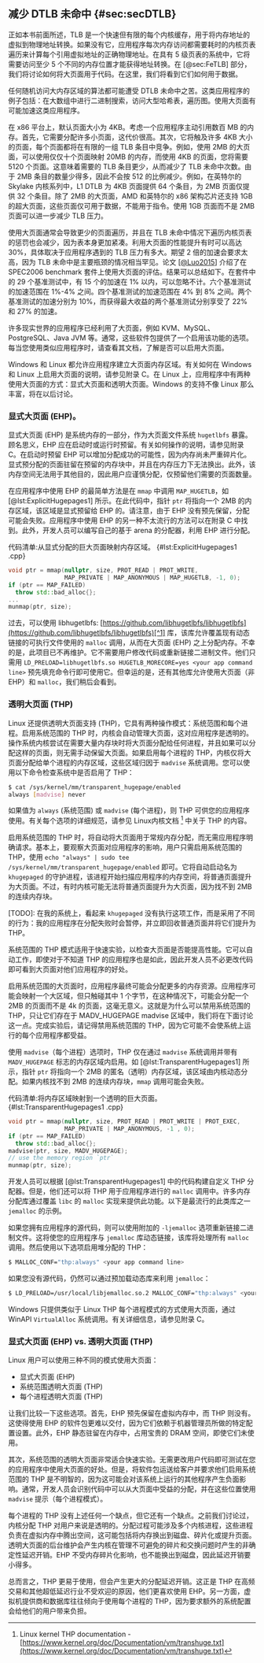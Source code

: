 ## 减少 DTLB 未命中 {#sec:secDTLB}

正如本书前面所述，TLB 是一个快速但有限的每个内核缓存，用于将内存地址的虚拟到物理地址转换。如果没有它，应用程序每次内存访问都需要耗时的内核页表遍历来计算每个引用虚拟地址的正确物理地址。在具有 5 级页表的系统中，它将需要访问至少 5 个不同的内存位置才能获得地址转换。在 [@sec:FeTLB] 部分，我们将讨论如何将大页面用于代码。在这里，我们将看到它们如何用于数据。

任何随机访问大内存区域的算法都可能遭受 DTLB 未命中之苦。这类应用程序的例子包括：在大数组中进行二进制搜索，访问大型哈希表，遍历图。使用大页面有可能加速这类应用程序。

在 x86 平台上，默认页面大小为 4KB。考虑一个应用程序主动引用数百 MB 的内存。首先，它需要分配许多小页面，这代价很高。其次，它将触及许多 4KB 大小的页面，每个页面都将在有限的一组 TLB 条目中竞争。例如，使用 2MB 的大页面，可以使用仅仅十个页面映射 20MB 的内存，而使用 4KB 的页面，您将需要 5120 个页面。这意味着需要的 TLB 条目更少，从而减少了 TLB 未命中次数。由于 2MB 条目的数量少得多，因此不会按 512 的比例减少。例如，在英特尔的 Skylake 内核系列中，L1 DTLB 为 4KB 页面提供 64 个条目，为 2MB 页面仅提供 32 个条目。除了 2MB 的大页面，AMD 和英特尔的 x86 架构芯片还支持 1GB 的超大页面，这些页面仅可用于数据，不能用于指令。使用 1GB 页面而不是 2MB 页面可以进一步减少 TLB 压力。

使用大页面通常会导致更少的页面遍历，并且在 TLB 未命中情况下遍历内核页表的惩罚也会减少，因为表本身更加紧凑。利用大页面的性能提升有时可以高达 30%，具体取决于应用程序遇到的 TLB 压力有多大。期望 2 倍的加速会要求太高，因为 TLB 未命中是主要瓶颈的情况相当罕见。论文 [[@Luo2015](../References.md#Luo2015)] 介绍了在 SPEC2006 benchmark 套件上使用大页面的评估。结果可以总结如下。在套件中的 29 个基准测试中，有 15 个的加速在 1% 以内，可以忽略不计。六个基准测试的加速范围在 1%-4% 之间。四个基准测试的加速范围在 4% 到 8% 之间。两个基准测试的加速分别为 10%，而获得最大收益的两个基准测试分别享受了 22% 和 27% 的加速。

许多现实世界的应用程序已经利用了大页面，例如 KVM、MySQL、PostgreSQL、Java JVM 等。通常，这些软件包提供了一个启用该功能的选项。每当您使用类似应用程序时，请查看其文档，了解是否可以启用大页面。

Windows 和 Linux 都允许应用程序建立大页面内存区域。有关如何在 Windows 和 Linux 上启用大页面的说明，请参见附录 C。在 Linux 上，应用程序中有两种使用大页面的方式：显式大页面和透明大页面。Windows 的支持不像 Linux 那么丰富，将在以后讨论。

### 显式大页面 (EHP)。

显式大页面 (EHP) 是系统内存的一部分，作为大页面文件系统 `hugetlbfs` 暴露。顾名思义，EHP 应在启动时或运行时预留。有关如何操作的说明，请参见附录 C。在启动时预留 EHP 可以增加分配成功的可能性，因为内存尚未严重碎片化。显式预分配的页面驻留在预留的内存块中，并且在内存压力下无法换出。此外，该内存空间无法用于其他目的，因此用户应谨慎分配，仅预留他们需要的页面数量。

在应用程序中使用 EHP 的最简单方法是在 `mmap` 中调用 `MAP_HUGETLB`，如 [@lst:ExplicitHugepages1] 所示。在此代码中，指针 `ptr` 将指向一个 2MB 的内存区域，该区域是显式预留给 EHP 的。请注意，由于 EHP 没有预先保留，分配可能会失败。应用程序中使用 EHP 的另一种不太流行的方法可以在附录 C 中找到。此外，开发人员可以编写自己的基于 arena 的分配器，利用 EHP 进行分配。

代码清单:从显式分配的巨大页面映射内存区域。 {#lst:ExplicitHugepages1 .cpp}
```cpp
void ptr = mmap(nullptr, size, PROT_READ | PROT_WRITE,
                MAP_PRIVATE | MAP_ANONYMOUS | MAP_HUGETLB, -1, 0);
if (ptr == MAP_FAILED)
  throw std::bad_alloc{};                
...
munmap(ptr, size);
```

过去，可以使用 libhugetlbfs: [https://github.com/libhugetlbfs/libhugetlbfs](https://github.com/libhugetlbfs/libhugetlbfs)[^1] 库，该库允许覆盖现有动态链接的可执行文件使用的 `malloc` 调用，从而在大页面 (EHP) 之上分配内存。不幸的是，此项目已不再维护。它不需要用户修改代码或重新链接二进制文件。他们只需用 `LD_PRELOAD=libhugetlbfs.so HUGETLB_MORECORE=yes <your app command line>` 预先填充命令行即可使用它。但幸运的是，还有其他库允许使用大页面（非 EHP）和 `malloc`，我们稍后会看到。

### 透明大页面 (THP)

Linux 还提供透明大页面支持 (THP)，它具有两种操作模式：系统范围和每个进程。启用系统范围的 THP 时，内核会自动管理大页面，这对应用程序是透明的。操作系统内核尝试在需要大量内存块时将大页面分配给任何进程，并且如果可以分配这样的页面，则无需手动保留大页面。如果启用每个进程的 THP，内核仅将大页面分配给单个进程的内存区域，这些区域归因于 `madvise` 系统调用。您可以使用以下命令检查系统中是否启用了 THP：

```bash
$ cat /sys/kernel/mm/transparent_hugepage/enabled
always [madvise] never
```

如果值为 `always` (系统范围) 或 `madvise` (每个进程)，则 THP 可供您的应用程序使用。有关每个选项的详细规范，请参见 Linux内核文档 [^2] 中关于 THP 的内容。

启用系统范围的 THP 时，将自动将大页面用于常规内存分配，而无需应用程序明确请求。基本上，要观察大页面对应用程序的影响，用户只需启用系统范围的 THP，使用 `echo "always" | sudo tee /sys/kernel/mm/transparent_hugepage/enabled` 即可。它将自动启动名为 `khugepaged` 的守护进程，该进程开始扫描应用程序的内存空间，将普通页面提升为大页面。不过，有时内核可能无法将普通页面提升为大页面，因为找不到 2MB 的连续内存块。

[TODO]: 在我的系统上，看起来 `khugepaged` 没有执行这项工作，而是采用了不同的行为：我的应用程序在分配失败时会暂停，并立即回收普通页面并将它们提升为 THP。

系统范围的 THP 模式适用于快速实验，以检查大页面是否能提高性能。它可以自动工作，即使对于不知道 THP 的应用程序也是如此，因此开发人员不必更改代码即可看到大页面对他们应用程序的好处。

启用系统范围的大页面时，应用程序最终可能会分配更多的内存资源。应用程序可能会映射一个大区域，但只触碰其中 1 个字节，在这种情况下，可能会分配一个 2MB 的页面而不是 4k 的页面，这毫无意义。这就是为什么可以禁用系统范围的 THP，只让它们存在于 MADV_HUGEPAGE madvise 区域中，我们将在下面讨论这一点。完成实验后，请记得禁用系统范围的 THP，因为它可能不会使系统上运行的每个应用程序都受益。

使用 `madvise`（每个进程）选项时，THP 仅在通过 `madvise` 系统调用并带有 `MADV_HUGEPAGE` 标志的内存区域内启用。如 [@lst:TransparentHugepages1] 所示，指针 `ptr` 将指向一个 2MB 的匿名（透明）内存区域，该区域由内核动态分配。如果内核找不到 2MB 的连续内存块，`mmap` 调用可能会失败。

代码清单:将内存区域映射到一个透明的巨大页面。{#lst:TransparentHugepages1 .cpp}
```cpp
void ptr = mmap(nullptr, size, PROT_READ | PROT_WRITE | PROT_EXEC,
                MAP_PRIVATE | MAP_ANONYMOUS, -1 , 0);
if (ptr == MAP_FAILED)
  throw std::bad_alloc{};
madvise(ptr, size, MADV_HUGEPAGE);
// use the memory region `ptr`
munmap(ptr, size);
```

开发人员可以根据 [@lst:TransparentHugepages1] 中的代码构建自定义 THP 分配器。但是，他们还可以将 THP 用于应用程序进行的 `malloc` 调用中。许多内存分配库通过覆盖 `libc` 的 `malloc` 实现来提供此功能。以下是最流行的此类库之一 `jemalloc` 的示例。

如果您拥有应用程序的源代码，则可以使用附加的 `-ljemalloc` 选项重新链接二进制文件。这将使您的应用程序与 `jemalloc` 库动态链接，该库将处理所有 `malloc` 调用。然后使用以下选项启用堆分配的 THP：

```bash
$ MALLOC_CONF="thp:always" <your app command line>
```

如果您没有源代码，仍然可以通过预加载动态库来利用 `jemalloc`：

```bash
$ LD_PRELOAD=/usr/local/libjemalloc.so.2 MALLOC_CONF="thp:always" <your app command line>
```

Windows 只提供类似于 Linux THP 每个进程模式的方式使用大页面，通过 WinAPI `VirtualAlloc` 系统调用。有关详细信息，请参见附录 C。

### 显式大页面 (EHP) vs. 透明大页面 (THP)

Linux 用户可以使用三种不同的模式使用大页面：

* 显式大页面 (EHP)
* 系统范围透明大页面 (THP)
* 每个进程透明大页面 (THP)

让我们比较一下这些选项。首先，EHP 预先保留在虚拟内存中，而 THP 则没有。这使得使用 EHP 的软件包更难以交付，因为它们依赖于机器管理员所做的特定配置设置。此外，EHP 静态驻留在内存中，占用宝贵的 DRAM 空间，即使它们未使用。

其次，系统范围的透明大页面非常适合快速实验。无需更改用户代码即可测试在您的应用程序中使用大页面的好处。但是，将软件包运送给客户并要求他们启用系统范围的 THP 是不明智的，因为这可能会对该系统上运行的其他程序产生负面影响。通常，开发人员会识别代码中可以从大页面中受益的分配，并在这些位置使用 `madvise` 提示（每个进程模式）。

每个进程的 THP 没有上述任何一个缺点，但它还有一个缺点。之前我们讨论过，内核分配 THP 对用户来说是透明的。分配过程可能涉及多个内核进程，这些进程负责在虚拟内存中腾出空间，这可能包括将内存换出到磁盘、碎片化或提升页面。透明大页面的后台维护会产生内核在管理不可避免的碎片和交换问题时产生的非确定性延迟开销。EHP 不受内存碎片化影响，也不能换出到磁盘，因此延迟开销要小得多。

总而言之，THP 更易于使用，但会产生更大的分配延迟开销。这正是 THP 在高频交易和其他超低延迟行业不受欢迎的原因，他们更喜欢使用 EHP。另一方面，虚拟机提供商和数据库往往倾向于使用每个进程的 THP，因为要求额外的系统配置会给他们的用户带来负担。

[^1]: libhugetlbfs - [https://github.com/libhugetlbfs/libhugetlbfs](https://github.com/libhugetlbfs/libhugetlbfs).
[^2]: Linux kernel THP documentation - [https://www.kernel.org/doc/Documentation/vm/transhuge.txt](https://www.kernel.org/doc/Documentation/vm/transhuge.txt)
